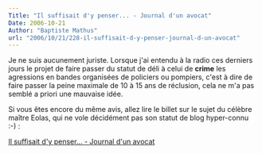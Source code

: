 ```yaml
---
Title: "Il suffisait d'y penser... - Journal d'un avocat"
Date: 2006-10-21
Author: "Baptiste Mathus"
url: "2006/10/21/228-il-suffisait-d-y-penser-journal-d-un-avocat"
---
```




Je ne suis aucunement juriste. Lorsque j'ai entendu à la radio ces
derniers jours le projet de faire passer du statut de déli à celui de
**crime** les agressions en bandes organisées de policiers ou pompiers,
c'est à dire de faire passer la peine maximale de 10 à 15 ans de
réclusion, cela ne m'a pas semblé a priori une mauvaise idée.

Si vous êtes encore du même avis, allez lire le billet sur le sujet du
célèbre maître Eolas, qui ne vole décidément pas son statut de blog
hyper-connu :-) :

[Il suffisait d'y penser... - Journal d'un
avocat](http://maitre.eolas.free.fr/journal/index.php?2006/10/19/451-il-suffisait-d-y-penser)

